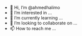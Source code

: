 - 👋 Hi, I’m @ahmedhalimo
- 👀 I’m interested in ...
- 🌱 I’m currently learning ...
- 💞️ I’m looking to collaborate on ...
- 📫 How to reach me ...

<!---
ahmedhalimo/ahmedhalimo is a ✨ special ✨ repository because its `README.md` (this file) appears on your GitHub profile.
You can click the Preview link to take a look at your changes.
--->
